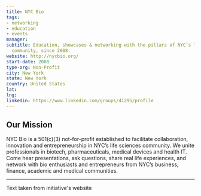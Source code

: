 ```yaml
---
title: NYC Bio
tags:
- networking
- education
- events
manager: 
subtitle: Education, showcases & networking with the pillars of NYC’s life sciences startup
  community, since 2008.
website: http://nycbio.org/
start-date: 2008
type-org: Non-Profit
city: New York
state: New York
country: United States
lat: 
lng: 
linkedin: https://www.linkedin.com/groups/41295/profile
---
```


## Our Mission
NYC Bio is a 501(c)(3) not-for-profit established to facilitate collaboration, innovation and entrepreneurship in NYC’s life sciences community. We unite professionals in biotech, pharmaceuticals, medical devices and health IT. Come hear presentations, ask questions, share real life experiences, and network with bio enthusiasts and entrepreneurs from NYC’s business, finance, academic and medical communities.


---
Text taken from initiative's website
